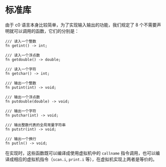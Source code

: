 # 标准库

由于 c0 语言本身比较简单，为了实现输入输出的功能，我们规定了 8 个不需要声明就可以调用的函数，它们的分别是：

```rust,ignore
/// 读入一个整数
fn getint() -> int;

/// 读入一个浮点数
fn getdouble() -> double;

/// 读入一个字符
fn getchar() -> int;

/// 输出一个整数
fn putint(int) -> void;

/// 输出一个浮点数
fn putdouble(double) -> void;

/// 输出一个字符
fn putchar(int) -> void;

/// 输出整数代表的全局常量字符串
fn putstr(int) -> void;

/// 输出一个换行
fn putln() -> void;
```

在实现时，这些函数既可以编译成使用虚拟机中的 `callname` 指令调用，也可以编译成相应的虚拟机指令（`scan.i`, `print.i` 等），在虚拟机实现上两者是等价的。
